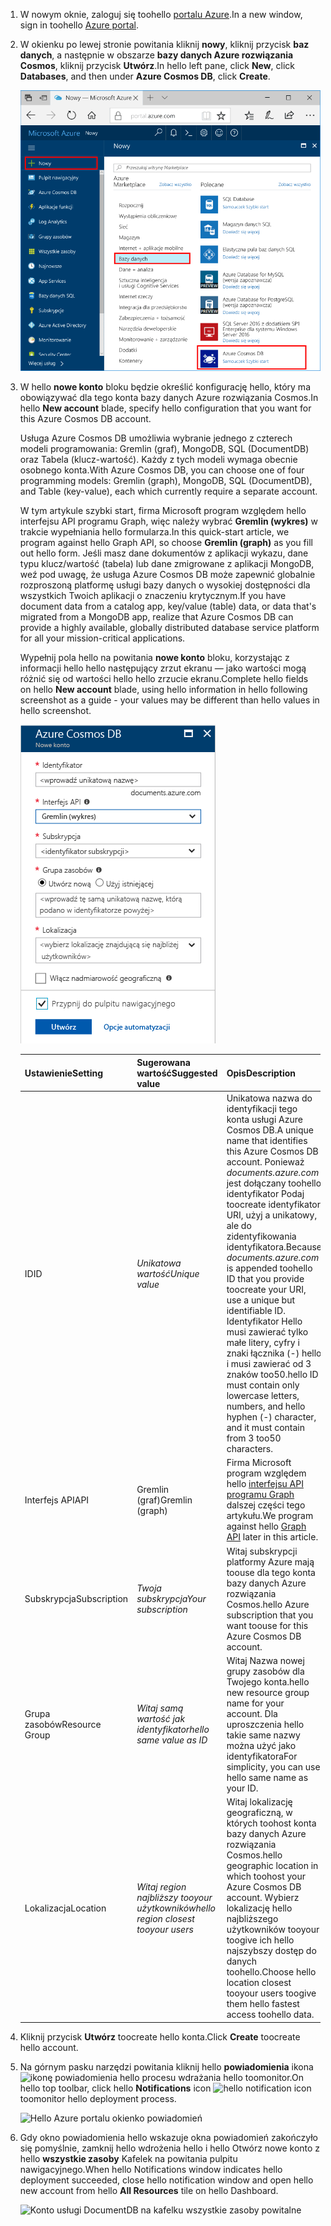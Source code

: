 1. <span data-ttu-id="c16b9-101">W nowym oknie, zaloguj się toohello [portalu Azure](https://portal.azure.com/).</span><span class="sxs-lookup"><span data-stu-id="c16b9-101">In a new window, sign in toohello [Azure portal](https://portal.azure.com/).</span></span>
2. <span data-ttu-id="c16b9-102">W okienku po lewej stronie powitania kliknij **nowy**, kliknij przycisk **baz danych**, a następnie w obszarze **bazy danych Azure rozwiązania Cosmos**, kliknij przycisk **Utwórz**.</span><span class="sxs-lookup"><span data-stu-id="c16b9-102">In hello left pane, click **New**, click **Databases**, and then under **Azure Cosmos DB**, click **Create**.</span></span>
   
   ![Okienko Bazy danych w witrynie Azure Portal](./media/cosmos-db-create-dbaccount-graph/create-nosql-db-databases-json-tutorial-1.png)

3. <span data-ttu-id="c16b9-104">W hello **nowe konto** bloku będzie określić konfigurację hello, który ma obowiązywać dla tego konta bazy danych Azure rozwiązania Cosmos.</span><span class="sxs-lookup"><span data-stu-id="c16b9-104">In hello **New account** blade, specify hello configuration that you want for this Azure Cosmos DB account.</span></span> 

    <span data-ttu-id="c16b9-105">Usługa Azure Cosmos DB umożliwia wybranie jednego z czterech modeli programowania: Gremlin (graf), MongoDB, SQL (DocumentDB) oraz Tabela (klucz-wartość). Każdy z tych modeli wymaga obecnie osobnego konta.</span><span class="sxs-lookup"><span data-stu-id="c16b9-105">With Azure Cosmos DB, you can choose one of four programming models: Gremlin (graph), MongoDB, SQL (DocumentDB), and Table (key-value), each which currently require a separate account.</span></span>
       
    <span data-ttu-id="c16b9-106">W tym artykule szybki start, firma Microsoft program względem hello interfejsu API programu Graph, więc należy wybrać **Gremlin (wykres)** w trakcie wypełniania hello formularza.</span><span class="sxs-lookup"><span data-stu-id="c16b9-106">In this quick-start article, we program against hello Graph API, so choose **Gremlin (graph)** as you fill out hello form.</span></span> <span data-ttu-id="c16b9-107">Jeśli masz dane dokumentów z aplikacji wykazu, dane typu klucz/wartość (tabela) lub dane zmigrowane z aplikacji MongoDB, weź pod uwagę, że usługa Azure Cosmos DB może zapewnić globalnie rozproszoną platformę usługi bazy danych o wysokiej dostępności dla wszystkich Twoich aplikacji o znaczeniu krytycznym.</span><span class="sxs-lookup"><span data-stu-id="c16b9-107">If you have document data from a catalog app, key/value (table) data, or data that's migrated from a MongoDB app, realize that Azure Cosmos DB can provide a highly available, globally distributed database service platform for all your mission-critical applications.</span></span>

    <span data-ttu-id="c16b9-108">Wypełnij pola hello na powitania **nowe konto** bloku, korzystając z informacji hello hello następujący zrzut ekranu — jako wartości mogą różnić się od wartości hello hello zrzucie ekranu.</span><span class="sxs-lookup"><span data-stu-id="c16b9-108">Complete hello fields on hello **New account** blade, using hello information in hello following screenshot as a guide - your values may be different than hello values in hello screenshot.</span></span>
 
    ![Witaj nowego bloku konta usługi dla bazy danych Azure rozwiązania Cosmos](./media/cosmos-db-create-dbaccount-graph/create-nosql-db-databases-json-tutorial-2.png)

    <span data-ttu-id="c16b9-110">Ustawienie</span><span class="sxs-lookup"><span data-stu-id="c16b9-110">Setting</span></span>|<span data-ttu-id="c16b9-111">Sugerowana wartość</span><span class="sxs-lookup"><span data-stu-id="c16b9-111">Suggested value</span></span>|<span data-ttu-id="c16b9-112">Opis</span><span class="sxs-lookup"><span data-stu-id="c16b9-112">Description</span></span>
    ---|---|---
    <span data-ttu-id="c16b9-113">ID</span><span class="sxs-lookup"><span data-stu-id="c16b9-113">ID</span></span>|<span data-ttu-id="c16b9-114">*Unikatowa wartość*</span><span class="sxs-lookup"><span data-stu-id="c16b9-114">*Unique value*</span></span>|<span data-ttu-id="c16b9-115">Unikatowa nazwa do identyfikacji tego konta usługi Azure Cosmos DB.</span><span class="sxs-lookup"><span data-stu-id="c16b9-115">A unique name that identifies this Azure Cosmos DB account.</span></span> <span data-ttu-id="c16b9-116">Ponieważ *documents.azure.com* jest dołączany toohello identyfikator Podaj toocreate identyfikator URI, użyj a unikatowy, ale do zidentyfikowania identyfikatora.</span><span class="sxs-lookup"><span data-stu-id="c16b9-116">Because *documents.azure.com* is appended toohello ID that you provide toocreate your URI, use a unique but identifiable ID.</span></span> <span data-ttu-id="c16b9-117">Identyfikator Hello musi zawierać tylko małe litery, cyfry i znaki łącznika (-) hello i musi zawierać od 3 znaków too50.</span><span class="sxs-lookup"><span data-stu-id="c16b9-117">hello ID must contain only lowercase letters, numbers, and hello hyphen (-) character, and it must contain from 3 too50 characters.</span></span>
    <span data-ttu-id="c16b9-118">Interfejs API</span><span class="sxs-lookup"><span data-stu-id="c16b9-118">API</span></span>|<span data-ttu-id="c16b9-119">Gremlin (graf)</span><span class="sxs-lookup"><span data-stu-id="c16b9-119">Gremlin (graph)</span></span>|<span data-ttu-id="c16b9-120">Firma Microsoft program względem hello [interfejsu API programu Graph](../articles/cosmos-db/graph-introduction.md) dalszej części tego artykułu.</span><span class="sxs-lookup"><span data-stu-id="c16b9-120">We program against hello [Graph API](../articles/cosmos-db/graph-introduction.md) later in this article.</span></span>|
    <span data-ttu-id="c16b9-121">Subskrypcja</span><span class="sxs-lookup"><span data-stu-id="c16b9-121">Subscription</span></span>|<span data-ttu-id="c16b9-122">*Twoja subskrypcja*</span><span class="sxs-lookup"><span data-stu-id="c16b9-122">*Your subscription*</span></span>|<span data-ttu-id="c16b9-123">Witaj subskrypcji platformy Azure mają toouse dla tego konta bazy danych Azure rozwiązania Cosmos.</span><span class="sxs-lookup"><span data-stu-id="c16b9-123">hello Azure subscription that you want toouse for this Azure Cosmos DB account.</span></span> 
    <span data-ttu-id="c16b9-124">Grupa zasobów</span><span class="sxs-lookup"><span data-stu-id="c16b9-124">Resource Group</span></span>|<span data-ttu-id="c16b9-125">*Witaj samą wartość jak identyfikator*</span><span class="sxs-lookup"><span data-stu-id="c16b9-125">*hello same value as ID*</span></span>|<span data-ttu-id="c16b9-126">Witaj Nazwa nowej grupy zasobów dla Twojego konta.</span><span class="sxs-lookup"><span data-stu-id="c16b9-126">hello new resource group name for your account.</span></span> <span data-ttu-id="c16b9-127">Dla uproszczenia hello takie same nazwy można użyć jako identyfikatora</span><span class="sxs-lookup"><span data-stu-id="c16b9-127">For simplicity, you can use hello same name as your ID.</span></span> 
    <span data-ttu-id="c16b9-128">Lokalizacja</span><span class="sxs-lookup"><span data-stu-id="c16b9-128">Location</span></span>|<span data-ttu-id="c16b9-129">*Witaj region najbliższy tooyour użytkowników*</span><span class="sxs-lookup"><span data-stu-id="c16b9-129">*hello region closest tooyour users*</span></span>|<span data-ttu-id="c16b9-130">Witaj lokalizację geograficzną, w których toohost konta bazy danych Azure rozwiązania Cosmos.</span><span class="sxs-lookup"><span data-stu-id="c16b9-130">hello geographic location in which toohost your Azure Cosmos DB account.</span></span> <span data-ttu-id="c16b9-131">Wybierz lokalizację hello najbliższego użytkowników tooyour toogive ich hello najszybszy dostęp do danych toohello.</span><span class="sxs-lookup"><span data-stu-id="c16b9-131">Choose hello location closest tooyour users toogive them hello fastest access toohello data.</span></span>

4. <span data-ttu-id="c16b9-132">Kliknij przycisk **Utwórz** toocreate hello konta.</span><span class="sxs-lookup"><span data-stu-id="c16b9-132">Click **Create** toocreate hello account.</span></span>
5. <span data-ttu-id="c16b9-133">Na górnym pasku narzędzi powitania kliknij hello **powiadomienia** ikona ![ikonę powiadomienia hello](./media/cosmos-db-create-dbaccount-graph/notification-icon.png) procesu wdrażania hello toomonitor.</span><span class="sxs-lookup"><span data-stu-id="c16b9-133">On hello top toolbar, click hello **Notifications** icon ![hello notification icon](./media/cosmos-db-create-dbaccount-graph/notification-icon.png) toomonitor hello deployment process.</span></span>

    ![Hello Azure portalu okienko powiadomień](./media/cosmos-db-create-dbaccount-graph/notification.png)

6.  <span data-ttu-id="c16b9-135">Gdy okno powiadomienia hello wskazuje okna powiadomień zakończyło się pomyślnie, zamknij hello wdrożenia hello i hello Otwórz nowe konto z hello **wszystkie zasoby** Kafelek na powitania pulpitu nawigacyjnego.</span><span class="sxs-lookup"><span data-stu-id="c16b9-135">When hello Notifications window indicates hello deployment succeeded, close hello notification window and open hello new account from hello **All Resources** tile on hello Dashboard.</span></span> 

    ![Konto usługi DocumentDB na kafelku wszystkie zasoby powitalne](./media/cosmos-db-create-dbaccount-graph/azure-documentdb-all-resources.png)
